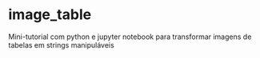 # image_table


Mini-tutorial com python e jupyter notebook para transformar imagens de tabelas em strings manipuláveis

